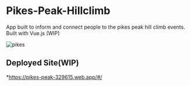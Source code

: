 # Pikes-Peak-Hillclimb
App built to inform and connect people to the pikes peak hill climb events.
Built with Vue.js (WIP)


![pikes](https://user-images.githubusercontent.com/79726069/134752205-e9bc7567-1237-4908-a2ad-003050068892.PNG)


## Deployed Site(WIP)
*https://pikes-peak-329615.web.app/#/
